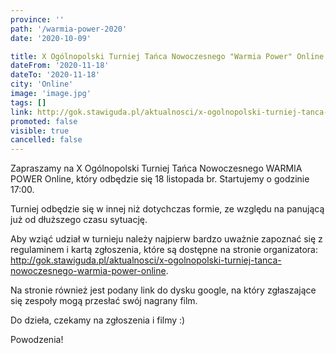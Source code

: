 ```yaml
---
province: ''
path: '/warmia-power-2020'
date: '2020-10-09'

title: X Ogólnopolski Turniej Tańca Nowoczesnego "Warmia Power" Online
dateFrom: '2020-11-18'
dateTo: '2020-11-18'
city: 'Online'
image: 'image.jpg'
tags: []
link: http://gok.stawiguda.pl/aktualnosci/x-ogolnopolski-turniej-tanca-nowoczesnego-warmia-power-online
promoted: false
visible: true
cancelled: false
---
```

Zapraszamy na X Ogólnopolski Turniej Tańca Nowoczesnego WARMIA POWER Online, który odbędzie się 18 listopada br. Startujemy o godzinie 17:00.

Turniej odbędzie się w innej niż dotychczas formie, ze względu na panującą już od dłuższego czasu sytuację.

Aby wziąć udział w turnieju należy najpierw bardzo uważnie zapoznać się z regulaminem i kartą zgłoszenia, które są dostępne na stronie organizatora: http://gok.stawiguda.pl/aktualnosci/x-ogolnopolski-turniej-tanca-nowoczesnego-warmia-power-online.

Na stronie również jest podany link do dysku google, na który zgłaszające się zespoły mogą przesłać swój nagrany film.

Do dzieła, czekamy na zgłoszenia i filmy :)

Powodzenia!
